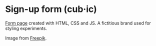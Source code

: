 # Sign-up form (cub·ic)


[Form page](https://antoinelavacquery.github.io/sign-up-form/) created with HTML, CSS and JS. A fictitious brand used for styling experiments.

Image from [Freepik](https://fr.freepik.com/vecteurs-libre/formes-degrade-granuleux-degrade_14485880.htm#page=2&query=shapes&position=2&from_view=search&track=sph&uuid=0aa25f87-fb83-4290-b64c-ff25897357c1).
